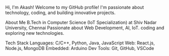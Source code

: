 Hi, I'm Akash!
 Welcome to my GitHub profile! I'm passionate about technology, coding, and building innovative projects.

About Me
    B.Tech in Computer Science (IoT Specialization) at Shiv Nadar University, Chennai
    Passionate about Web Development, AI, IoT.
    coding and exploring new technologies.
    
Tech Stack
  Languages: C/C++, Python, Java, JavaScript
  Web: React.js, Node.js, MongoDB
  Embedded: Arduino
  Dev Tools: Git, GitHub, VSCode
  

